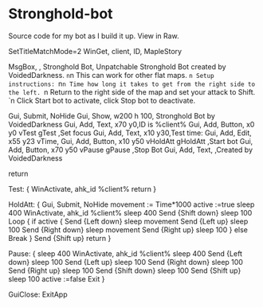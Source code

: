 # Stronghold-bot
Source code for my bot as I build it up. View in Raw.

SetTitleMatchMode=2
WinGet, client, ID, MapleStory

MsgBox, , Stronghold Bot, Unpatchable Stronghold Bot created by VoidedDarkness. `n`n This can work for other flat maps. `n Setup instructions: `n`n Time how long it takes to get from the right side to the left. `n Return to the right side of the map and set your attack to Shift. `n Click Start bot to activate, click Stop bot to deactivate.

Gui, Submit, NoHide
Gui, Show, w200 h 100, Stronghold Bot by VoidedDarkness
Gui, Add, Text, x70 y0,ID is %client%
Gui, Add, Button, x0 y0 vTest gTest ,Set focus
Gui, Add, Text, x10 y30,Test time:
Gui, Add, Edit, x55 y23 vTime,
Gui, Add, Button, x10 y50 vHoldAtt gHoldAtt ,Start bot
Gui, Add, Button, x70 y50 vPause gPause ,Stop Bot
Gui, Add, Text, ,Created by VoidedDarkness

return

Test:
{
WinActivate, ahk_id %client%
return
}

HoldAtt:
{
Gui, Submit, NoHide
movement := Time*1000
active :=true
sleep 400
WinActivate, ahk_id %client%
sleep 400
Send {Shift down}
sleep 100
Loop
{
	if active
	{
	Send {Left down}
	sleep movement
	Send {Left up}
	sleep 100
	Send {Right down}
	sleep movement
	Send {Right up}
	sleep 100
	}
	else
	Break
}
Send {Shift up}
return
}

Pause:
{
sleep 400
WinActivate, ahk_id %client%
sleep 400
Send {Left down}
sleep 100
Send {Left up}
sleep 100
Send {Right down}
sleep 100
Send {Right up}
sleep 100
Send {Shift down}
sleep 100
Send {Shift up}
sleep 100
active :=false
Exit
}

GuiClose:
ExitApp
